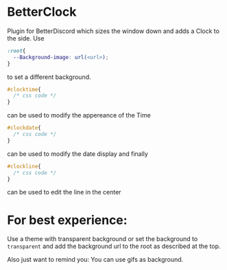 # BetterClock

Plugin for BetterDiscord which sizes the window down and adds a Clock to the side.
Use 
```css
:root{
  --Background-image: url(<url>);
}
``` 
to set a different background.

```css
#clocktime{
  /* css code */
}
```
can be used to modify the appereance of the Time
```css
#clockdate{
  /* css code */
}
```
can be used to modify the date display
and finally
```css
#clockline{
  /* css code */
}
```
can be used to edit the line in the center

# For best experience:

Use a theme with transparent background or set the background to `transparent` and add the background url to the root as described at the top.

Also just want to remind you: You can use gifs as background.
